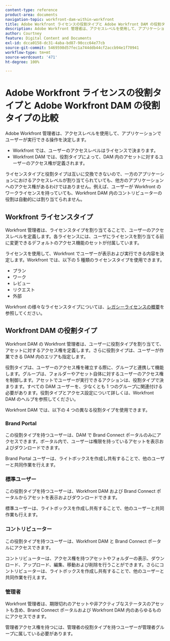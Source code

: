 ```yaml
---
content-type: reference
product-area: documents
navigation-topic: workfront-dam-within-workfront
title: Adobe Workfront ライセンスの役割タイプと Adobe Workfront DAM の役割タイプの比較
description: Adobe Workfront 管理者は、アクセスレベルを使用して、アプリケーションでユーザーが実行できる操作を決定します。
author: Courtney
feature: Digital Content and Documents
exl-id: dcca0158-dc31-4aba-bd87-90ccc64e77cb
source-git-commit: 5469598d57fec1a744ddb44cf2accb94e1f70941
workflow-type: tm+mt
source-wordcount: '471'
ht-degree: 100%

---
```


# Adobe Workfront ライセンスの役割タイプと Adobe Workfront DAM の役割タイプの比較

Adobe Workfront 管理者は、アクセスレベルを使用して、アプリケーションでユーザーが実行できる操作を決定します。

* Workfront では、ユーザーのアクセスレベルはライセンスで決まります。
* Workfront DAM では、役割タイプによって、DAM 内のアセットに対するユーザーのアクセス権が定義されます。

ライセンスタイプと役割タイプは互いに交換できないので、一方のアプリケーションにおけるアクセスレベルが割り当てられていても、他方のアプリケーションへのアクセス権があるわけではありません。例えば、ユーザーが Workfront のワークライセンスを持っていても、Workfront DAM 内のコントリビューターの役割は自動的には割り当てられません。

## Workfront ライセンスタイプ

Workfront 管理者は、ライセンスタイプを割り当てることで、ユーザーのアクセスレベルを定義します。各ライセンスには、ユーザにライセンスを割り当てる前に変更できるデフォルトのアクセス機能のセットが付属しています。 

ライセンスを使用して、Workfront でユーザーが表示および実行できる内容を決定します。Workfront では、以下の 5 種類のライセンスタイプを使用できます。

* プラン
* ワーク
* レビュー
* リクエスト
* 外部

Workfront の様々なライセンスタイプについては、[レガシーライセンスの概要](../../administration-and-setup/add-users/access-levels-and-object-permissions/wf-licenses.md)を参照してください。

## Workfront DAM の役割タイプ

Workfront DAM の Workfront 管理者は、ユーザーに役割タイプを割り当てて、アセットに対するアクセス権を定義します。さらに役割タイプは、ユーザーが作業できる DAM 内のエリアも指定します。

役割タイプは、ユーザーのアクセス権を確立する際に、グループと連携して機能します。グループは、フォルダーやアセット自体に対するユーザーのアクセス権を制御します。アセットでユーザーが実行できるアクションは、役割タイプで決まります。すべての DAM ユーザーを、少なくとも 1 つのグループに関連付ける必要があります。役割タイプとアクセス設定について詳しくは、Workfront DAM のヘルプを参照してください。

Workfront DAM では、以下の 4 つの異なる役割タイプを使用できます。

### Brand Portal

この役割タイプを持つユーザーは、DAM で Brand Connect ポータルのみにアクセスできます。ポータル内で、ユーザーは権限を持っているアセットを表示およびダウンロードできます。

Brand Portal ユーザーは、ライトボックスを作成し共有することで、他のユーザーと共同作業を行えます。

### 標準ユーザー

この役割タイプを持つユーザーは、Workfront DAM および Brand Connect ポータルからアセットを表示およびダウンロードできます。

標準ユーザーは、ライトボックスを作成し共有することで、他のユーザーと共同作業も行えます。

### コントリビューター

この役割タイプを持つユーザーは、Workfront DAM と Brand Connect ポータルにアクセスできます。

コントリビューターは、アクセス権を持つアセットやフォルダーの表示、ダウンロード、アップロード、編集、移動および削除を行うことができます。さらにコントリビューターは、ライトボックスを作成し共有することで、他のユーザーと共同作業を行えます。 

### 管理者

Workfront 管理者は、期限切れのアセットや非アクティブなステータスのアセットも含め、Brand Connect ポータルおよび Workfront DAM 内のあらゆるものにアクセスできます。

管理者アクセス権を持つには、管理者の役割タイプを持つユーザーが管理者グループに属している必要があります。
